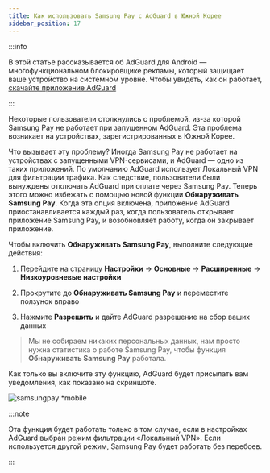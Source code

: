 ```yaml
---
title: Как использовать Samsung Pay с AdGuard в Южной Корее
sidebar_position: 17
---
```


:::info

В этой статье рассказывается об AdGuard для Android — многофункциональном блокировщике рекламы, который защищает ваше устройство на системном уровне. Чтобы увидеть, как он работает, [скачайте приложение AdGuard](https://adguard.com/download.html?auto=true)

:::

Некоторые пользователи столкнулись с проблемой, из-за которой Samsung Pay не работает при запущенном AdGuard. Эта проблема возникает на устройствах, зарегистрированных в Южной Корее.

Что вызывает эту проблему? Иногда Samsung Pay не работает на устройствах с запущенными VPN-сервисами, и AdGuard — одно из таких приложений. По умолчанию AdGuard использует Локальный VPN для фильтрации трафика. Как следствие, пользователи были вынуждены отключать AdGuard при оплате через Samsung Pay. Теперь этого можно избежать с помощью новой функции **Обнаруживать Samsung Pay**. Когда эта опция включена, приложение AdGuard приостанавливается каждый раз, когда пользователь открывает приложение Samsung Pay, и возобновляет работу, когда он закрывает приложение.

Чтобы включить **Обнаруживать Samsung Pay**, выполните следующие действия:

1. Перейдите на страницу **Настройки** → **Основные** → **Расширенные** → **Низкоуровневые настройки**

2. Прокрутите до **Обнаруживать Samsung Pay** и переместите ползунок вправо

3. Нажмите **Разрешить** и дайте AdGuard разрешение на сбор ваших данных

> Мы не собираем никаких персональных данных, нам просто нужна статистика о работе Samsung Pay, чтобы функция **Обнаруживать Samsung Pay** работала.

Как только вы включите эту функцию, AdGuard будет присылать вам уведомления, как показано на скриншоте.

![samsungpay *mobile](https://cdn.adtidy.org/content/kb/ad_blocker/android/solving_problems/samsungpay-with-adguard-in-south-korea/en.gif)

:::note

Эта функция будет работать только в том случае, если в настройках AdGuard выбран режим фильтрации «Локальный VPN». Если используется другой режим, Samsung Pay будет работать без перебоев.

:::

